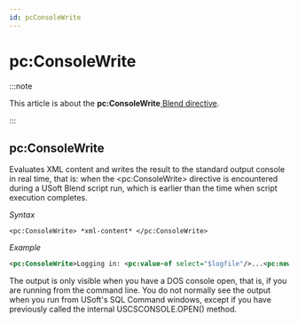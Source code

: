 ```yaml
---
id: pcConsoleWrite
---
```


# pc:ConsoleWrite




:::note

This article is about the **pc:ConsoleWrite**[ Blend directive](/docs/Repositories/Blend_directives).

:::

## **pc:ConsoleWrite**

Evaluates XML content and writes the result to the standard output console in real time, that is: when the \<pc:ConsoleWrite> directive is encountered during a USoft Blend script run, which is earlier than the time when script execution completes.

*Syntax*

```
<pc:ConsoleWrite> *xml-content* </pc:ConsoleWrite>
```

*Example*

```xml
<pc:ConsoleWrite>Logging in: <pc:value-of select="$logfile"/>...<pc:newline/></pc:ConsoleWrite>
```

The output is only visible when you have a DOS console open, that is, if you are running from the command line. You do not normally see the output when you run from USoft's SQL Command windows, except if you have previously called the internal USCSCONSOLE.OPEN() method.